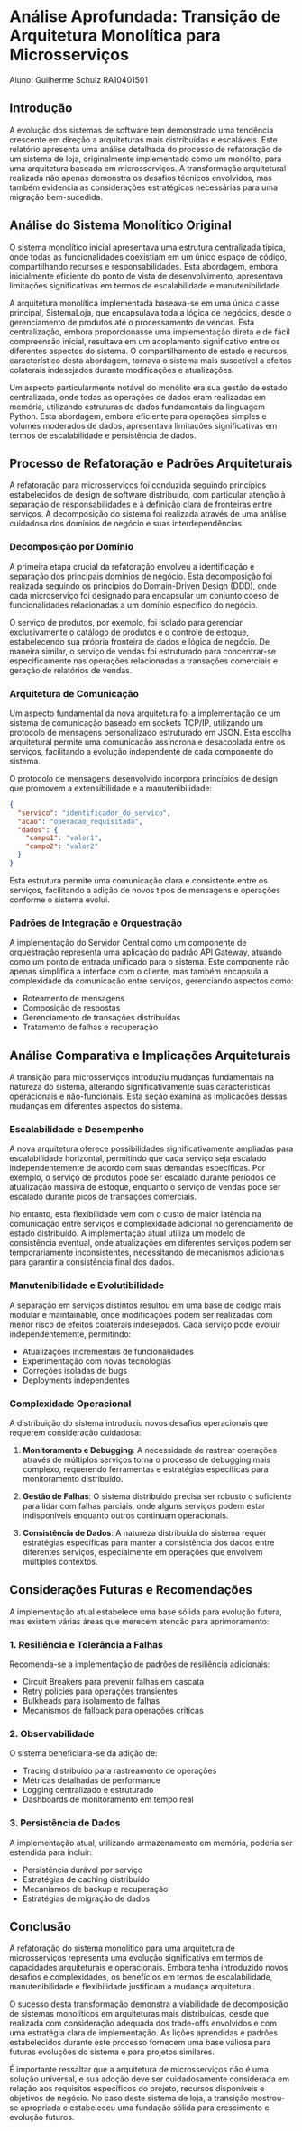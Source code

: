 # Análise Aprofundada: Transição de Arquitetura Monolítica para Microsserviços

Aluno: Guilherme Schulz RA10401501

## Introdução

A evolução dos sistemas de software tem demonstrado uma tendência crescente em direção a arquiteturas mais distribuídas e escaláveis. Este relatório apresenta uma análise detalhada do processo de refatoração de um sistema de loja, originalmente implementado como um monólito, para uma arquitetura baseada em microsserviços. A transformação arquitetural realizada não apenas demonstra os desafios técnicos envolvidos, mas também evidencia as considerações estratégicas necessárias para uma migração bem-sucedida.

## Análise do Sistema Monolítico Original

O sistema monolítico inicial apresentava uma estrutura centralizada típica, onde todas as funcionalidades coexistiam em um único espaço de código, compartilhando recursos e responsabilidades. Esta abordagem, embora inicialmente eficiente do ponto de vista de desenvolvimento, apresentava limitações significativas em termos de escalabilidade e manutenibilidade.

A arquitetura monolítica implementada baseava-se em uma única classe principal, SistemaLoja, que encapsulava toda a lógica de negócios, desde o gerenciamento de produtos até o processamento de vendas. Esta centralização, embora proporcionasse uma implementação direta e de fácil compreensão inicial, resultava em um acoplamento significativo entre os diferentes aspectos do sistema. O compartilhamento de estado e recursos, característico desta abordagem, tornava o sistema mais suscetível a efeitos colaterais indesejados durante modificações e atualizações.

Um aspecto particularmente notável do monólito era sua gestão de estado centralizada, onde todas as operações de dados eram realizadas em memória, utilizando estruturas de dados fundamentais da linguagem Python. Esta abordagem, embora eficiente para operações simples e volumes moderados de dados, apresentava limitações significativas em termos de escalabilidade e persistência de dados.

## Processo de Refatoração e Padrões Arquiteturais

A refatoração para microsserviços foi conduzida seguindo princípios estabelecidos de design de software distribuído, com particular atenção à separação de responsabilidades e à definição clara de fronteiras entre serviços. A decomposição do sistema foi realizada através de uma análise cuidadosa dos domínios de negócio e suas interdependências.

### Decomposição por Domínio

A primeira etapa crucial da refatoração envolveu a identificação e separação dos principais domínios de negócio. Esta decomposição foi realizada seguindo os princípios do Domain-Driven Design (DDD), onde cada microserviço foi designado para encapsular um conjunto coeso de funcionalidades relacionadas a um domínio específico do negócio.

O serviço de produtos, por exemplo, foi isolado para gerenciar exclusivamente o catálogo de produtos e o controle de estoque, estabelecendo sua própria fronteira de dados e lógica de negócio. De maneira similar, o serviço de vendas foi estruturado para concentrar-se especificamente nas operações relacionadas a transações comerciais e geração de relatórios de vendas.

### Arquitetura de Comunicação

Um aspecto fundamental da nova arquitetura foi a implementação de um sistema de comunicação baseado em sockets TCP/IP, utilizando um protocolo de mensagens personalizado estruturado em JSON. Esta escolha arquitetural permite uma comunicação assíncrona e desacoplada entre os serviços, facilitando a evolução independente de cada componente do sistema.

O protocolo de mensagens desenvolvido incorpora princípios de design que promovem a extensibilidade e a manutenibilidade:

```json
{
  "servico": "identificador_do_servico",
  "acao": "operacao_requisitada",
  "dados": {
    "campo1": "valor1",
    "campo2": "valor2"
  }
}
```

Esta estrutura permite uma comunicação clara e consistente entre os serviços, facilitando a adição de novos tipos de mensagens e operações conforme o sistema evolui.

### Padrões de Integração e Orquestração

A implementação do Servidor Central como um componente de orquestração representa uma aplicação do padrão API Gateway, atuando como um ponto de entrada unificado para o sistema. Este componente não apenas simplifica a interface com o cliente, mas também encapsula a complexidade da comunicação entre serviços, gerenciando aspectos como:

- Roteamento de mensagens
- Composição de respostas
- Gerenciamento de transações distribuídas
- Tratamento de falhas e recuperação

## Análise Comparativa e Implicações Arquiteturais

A transição para microsserviços introduziu mudanças fundamentais na natureza do sistema, alterando significativamente suas características operacionais e não-funcionais. Esta seção examina as implicações dessas mudanças em diferentes aspectos do sistema.

### Escalabilidade e Desempenho

A nova arquitetura oferece possibilidades significativamente ampliadas para escalabilidade horizontal, permitindo que cada serviço seja escalado independentemente de acordo com suas demandas específicas. Por exemplo, o serviço de produtos pode ser escalado durante períodos de atualização massiva de estoque, enquanto o serviço de vendas pode ser escalado durante picos de transações comerciais.

No entanto, esta flexibilidade vem com o custo de maior latência na comunicação entre serviços e complexidade adicional no gerenciamento de estado distribuído. A implementação atual utiliza um modelo de consistência eventual, onde atualizações em diferentes serviços podem ser temporariamente inconsistentes, necessitando de mecanismos adicionais para garantir a consistência final dos dados.

### Manutenibilidade e Evolutibilidade

A separação em serviços distintos resultou em uma base de código mais modular e maintainable, onde modificações podem ser realizadas com menor risco de efeitos colaterais indesejados. Cada serviço pode evoluir independentemente, permitindo:

- Atualizações incrementais de funcionalidades
- Experimentação com novas tecnologias
- Correções isoladas de bugs
- Deployments independentes

### Complexidade Operacional

A distribuição do sistema introduziu novos desafios operacionais que requerem consideração cuidadosa:

1. **Monitoramento e Debugging**: A necessidade de rastrear operações através de múltiplos serviços torna o processo de debugging mais complexo, requerendo ferramentas e estratégias específicas para monitoramento distribuído.

2. **Gestão de Falhas**: O sistema distribuído precisa ser robusto o suficiente para lidar com falhas parciais, onde alguns serviços podem estar indisponíveis enquanto outros continuam operacionais.

3. **Consistência de Dados**: A natureza distribuída do sistema requer estratégias específicas para manter a consistência dos dados entre diferentes serviços, especialmente em operações que envolvem múltiplos contextos.

## Considerações Futuras e Recomendações

A implementação atual estabelece uma base sólida para evolução futura, mas existem várias áreas que merecem atenção para aprimoramento:

### 1. Resiliência e Tolerância a Falhas

Recomenda-se a implementação de padrões de resiliência adicionais:

- Circuit Breakers para prevenir falhas em cascata
- Retry policies para operações transientes
- Bulkheads para isolamento de falhas
- Mecanismos de fallback para operações críticas

### 2. Observabilidade

O sistema beneficiaria-se da adição de:

- Tracing distribuído para rastreamento de operações
- Métricas detalhadas de performance
- Logging centralizado e estruturado
- Dashboards de monitoramento em tempo real

### 3. Persistência de Dados

A implementação atual, utilizando armazenamento em memória, poderia ser estendida para incluir:

- Persistência durável por serviço
- Estratégias de caching distribuído
- Mecanismos de backup e recuperação
- Estratégias de migração de dados

## Conclusão

A refatoração do sistema monolítico para uma arquitetura de microsserviços representa uma evolução significativa em termos de capacidades arquiteturais e operacionais. Embora tenha introduzido novos desafios e complexidades, os benefícios em termos de escalabilidade, manutenibilidade e flexibilidade justificam a mudança arquitetural.

O sucesso desta transformação demonstra a viabilidade de decomposição de sistemas monolíticos em arquiteturas mais distribuídas, desde que realizada com consideração adequada dos trade-offs envolvidos e com uma estratégia clara de implementação. As lições aprendidas e padrões estabelecidos durante este processo fornecem uma base valiosa para futuras evoluções do sistema e para projetos similares.

É importante ressaltar que a arquitetura de microsserviços não é uma solução universal, e sua adoção deve ser cuidadosamente considerada em relação aos requisitos específicos do projeto, recursos disponíveis e objetivos de negócio. No caso deste sistema de loja, a transição mostrou-se apropriada e estabeleceu uma fundação sólida para crescimento e evolução futuros.
